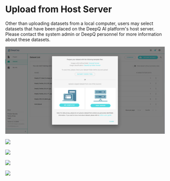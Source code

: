 # Upload from Host Server

Other than uploading datasets from a local computer, users may select datasets that have been placed on the DeepQ AI platform's host server. Please contact the system admin or DeepQ personnel for more information about these datasets.

![](../../.gitbook/assets/con-2-6-1.png)

![](../../.gitbook/assets/con-2-3-3-2\_new.png)

![](../../.gitbook/assets/con-2-3-3-3\_new.png)

![](../../.gitbook/assets/con-2-3-3-4\_new.png)

![](../../.gitbook/assets/con-2-3-3-5\_new.png)
